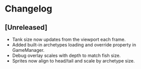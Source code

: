 # Changelog

## [Unreleased]
- Tank size now updates from the viewport each frame.
- Added built-in archetypes loading and override property in GameManager.
- Debug overlay scales with depth to match fish size.
- Sprites now align to head/tail and scale by archetype size.

